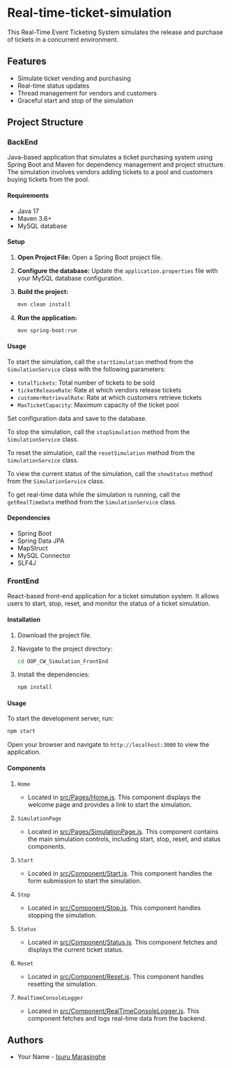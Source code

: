 # Real-time-ticket-simulation

This Real-Time Event Ticketing System simulates the release and purchase of tickets in a concurrent environment.

## Features

- Simulate ticket vending and purchasing
- Real-time status updates
- Thread management for vendors and customers
- Graceful start and stop of the simulation

## Project Structure

### BackEnd

Java-based application that simulates a ticket purchasing system using Spring Boot and Maven for dependency management and project structure. The simulation involves vendors adding tickets to a pool and customers buying tickets from the pool.

#### Requirements

- Java 17
- Maven 3.6+
- MySQL database

#### Setup

1. **Open Project File:**
   Open a Spring Boot project file.

2. **Configure the database:**
   Update the `application.properties` file with your MySQL database configuration.

3. **Build the project:**

   ```sh
   mvn clean install
   ```

4. **Run the application:**

   ```sh
   mvn spring-boot:run
   ```

#### Usage

To start the simulation, call the `startSimulation` method from the `SimulationService` class with the following parameters:

- `totalTickets`: Total number of tickets to be sold
- `ticketReleaseRate`: Rate at which vendors release tickets
- `customerRetrievalRate`: Rate at which customers retrieve tickets
- `MaxTicketCapacity`: Maximum capacity of the ticket pool

Set configuration data and save to the database.

To stop the simulation, call the `stopSimulation` method from the `SimulationService` class.

To reset the simulation, call the `resetSimulation` method from the `SimulationService` class.

To view the current status of the simulation, call the `showStatus` method from the `SimulationService` class.

To get real-time data while the simulation is running, call the `getRealTimeData` method from the `SimulationService` class.

#### Dependencies

- Spring Boot
- Spring Data JPA
- MapStruct
- MySQL Connector
- SLF4J

### FrontEnd

React-based front-end application for a ticket simulation system. It allows users to start, stop, reset, and monitor the status of a ticket simulation.

#### Installation

1. Download the project file.

2. Navigate to the project directory:

    ```sh
    cd OOP_CW_Simulation_FrontEnd
    ```

3. Install the dependencies:

    ```sh
    npm install
    ```

#### Usage

To start the development server, run:

```sh
npm start
```

Open your browser and navigate to `http://localhost:3000` to view the application.

#### Components

1. `Home`
   - Located in [src/Pages/Home.js](src/Pages/Home.js). This component displays the welcome page and provides a link to start the simulation.

2. `SimulationPage`
   - Located in [src/Pages/SimulationPage.js](src/Pages/SimulationPage.js). This component contains the main simulation controls, including start, stop, reset, and status components.

3. `Start`
   - Located in [src/Component/Start.js](src/Component/Start.js). This component handles the form submission to start the simulation.

4. `Stop`
   - Located in [src/Component/Stop.js](src/Component/Stop.js). This component handles stopping the simulation.

5. `Status`
   - Located in [src/Component/Status.js](src/Component/Status.js). This component fetches and displays the current ticket status.

6. `Reset`
   - Located in [src/Component/Reset.js](src/Component/Reset.js). This component handles resetting the simulation.

7. `RealTimeConsoleLogger`
   - Located in [src/Component/RealTimeConsoleLogger.js](src/Component/RealTimeConsoleLogger.js). This component fetches and logs real-time data from the backend.

## Authors

- Your Name - [Isuru Marasinghe](https://github.com/isuru781)
